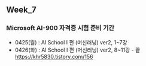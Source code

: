 ## Week_7
### Microsoft AI-900 자격증 시험 준비 기간 
- 0425(월) : AI School I 편 (머신러닝) ver2, 1~7강<br>
- 0426(화) : AI School I 편 (머신러닝) ver2, 8~11강 - 끝<br>
https://khr5830.tistory.com/156 <br>

